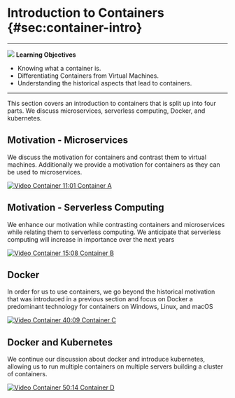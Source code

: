# Introduction to Containers {#sec:container-intro}

---

![](images/learning.png) **Learning Objectives**

* Knowing what a container is.
* Differentiating Containers from Virtual Machines.
* Understanding the historical aspects that lead to containers.

---

This section covers an introduction to containers that is split up into
four parts. We discuss microservices, serverless computing, Docker, and
kubernetes.

## Motivation - Microservices

We discuss the motivation for containers and contrast them to virtual
machines. Additionally we provide a motivation for containers as they
can be used to microservices.

[![Video](images/video.png) Container 11:01 Container A](https://youtu.be/-HlB0eiwV10)

## Motivation - Serverless Computing


We enhance our motivation while contrasting containers and microservices
while relating them to serverless computing. We anticipate that
serverless computing will increase in importance over the next years

[![Video](images/video.png) Container 15:08 Container B](https://youtu.be/fxDc5cL6MgQ)

## Docker

In order for us to use containers, we go beyond the historical
motivation that was introduced in a previous section and focus on Docker
a predominant technology for containers on Windows, Linux, and macOS

[![Video](images/video.png) Container 40:09 Container C](https://youtu.be/A2b-LrnoMqg)

## Docker and Kubernetes

We continue our discussion about docker and introduce kubernetes,
allowing us to run multiple containers on multiple servers building a
cluster of containers.

[![Video](images/video.png) Container 50:14 Container D](https://youtu.be/V41oi2Bh8Cc)
